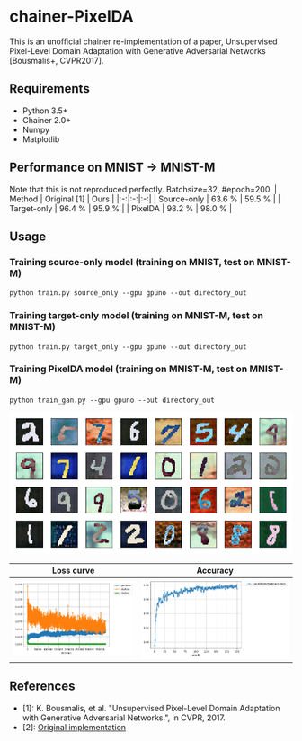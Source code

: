 # chainer-PixelDA

This is an unofficial chainer re-implementation of a paper, Unsupervised Pixel-Level Domain Adaptation with Generative Adversarial Networks [Bousmalis+, CVPR2017].

## Requirements
- Python 3.5+
- Chainer 2.0+
- Numpy
- Matplotlib

## Performance on MNIST -> MNIST-M
Note that this is not reproduced perfectly.
Batchsize=32, #epoch=200.
| Method | Original [1] | Ours |
|:-:|:-:|:-:|
| Source-only | 63.6 % |  59.5 % |
| Target-only | 96.4 % |  95.9 % |
| PixelDA | 98.2 %  |  98.0 % |

## Usage

### Training source-only model (training on MNIST, test on MNIST-M)
```
python train.py source_only --gpu gpuno --out directory_out
```

### Training target-only model (training on MNIST-M, test on MNIST-M)
```
python train.py target_only --gpu gpuno --out directory_out
```

### Training PixelDA model (training on MNIST-M, test on MNIST-M)
```
python train_gan.py --gpu gpuno --out directory_out
```

![generated](pixelda_result.png)

Loss curve                 |  Accuracy
:-------------------------:|:-------------------------:
![](pixelda_loss.png)      |  ![](pixelda_accuracy.png)

## References
- [1]: K. Bousmalis, et al. "Unsupervised Pixel-Level Domain Adaptation with Generative Adversarial Networks.", in CVPR, 2017.
- [2]: [Original implementation](https://github.com/tensorflow/models/tree/master/domain_adaptation) 
